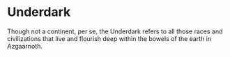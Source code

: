 # Underdark

Though not a continent, per se, the Underdark refers to all those races and civilizations that live and flourish deep within the bowels of the earth in Azgaarnoth.

